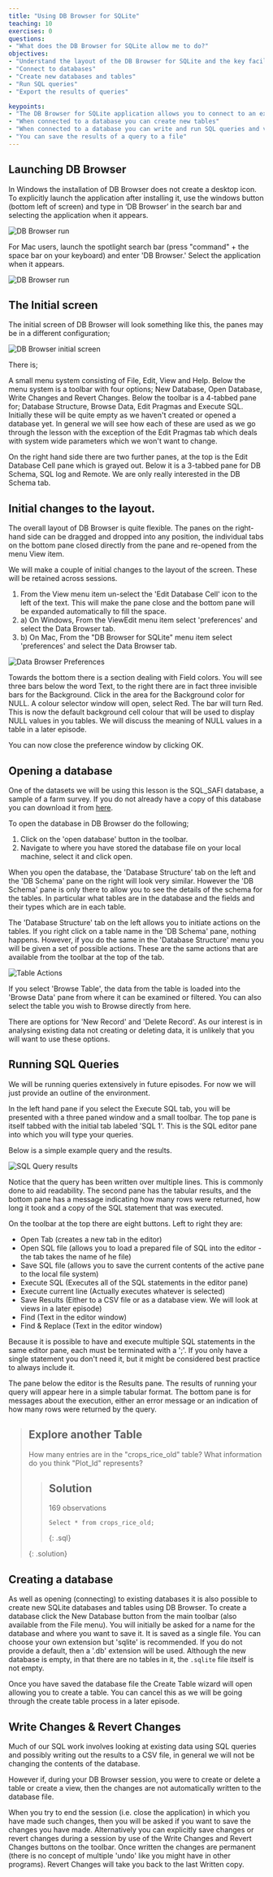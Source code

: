 ```yaml
---
title: "Using DB Browser for SQLite"
teaching: 10
exercises: 0
questions:
- "What does the DB Browser for SQLite allow me to do?"
objectives:
- "Understand the layout of the DB Browser for SQLite and the key facilities that it provides"
- "Connect to databases"
- "Create new databases and tables"
- "Run SQL queries"
- "Export the results of queries"

keypoints:
- "The DB Browser for SQLite application allows you to connect to an existing database or create a new database"
- "When connected to a database you can create new tables"
- "When connected to a database you can write and run SQL queries and view the results"
- "You can save the results of a query to a file"
---
```




## Launching DB Browser

In Windows the installation of DB Browser does not create a desktop icon. To explicitly launch the application after installing it, use the windows button (bottom left of screen) and type in ‘DB Browser’ in the search bar and selecting the application when it appears.

![DB Browser run](../fig/DB_Browser_win_install.png)

For Mac users, launch the spotlight search bar (press "command" + the space bar on your keyboard) and enter 'DB Browser.' Select the application when it appears.

![DB Browser run](../fig/DB_Browser_mac_install.png)

## The Initial screen

The initial screen of DB Browser will look something like this, the panes may be in a different configuration;

![DB Browser initial screen](../fig/DB_Browser_run_1.png)

There is;

A small menu system consisting of File, Edit, View and Help.
Below the menu system is a toolbar with four options; New Database, Open Database, Write Changes and Revert Changes.
Below the toolbar is a 4-tabbed pane for; Database Structure, Browse Data, Edit Pragmas and Execute SQL. Initially these will be quite empty as we haven't created or opened a database yet. In general we will see how each of these are used as we go through the lesson with the exception of the Edit Pragmas tab which deals with system wide parameters which we won't want to change.

On the right hand side there are two further panes, at the top is the Edit Database Cell pane which is grayed out. Below it is a 3-tabbed pane for DB Schema, SQL log and Remote. We are only really interested in the DB Schema tab.

## Initial changes to the layout.

The overall layout of DB Browser is quite flexible. The panes on the right-hand side can be dragged and dropped into any position, the individual tabs on the bottom pane closed directly from the pane and re-opened from the menu View item.

We will make a couple of initial changes to the layout of the screen. These will be retained across sessions.

1. From the View menu item un-select the 'Edit Database Cell' icon to the left of the 
text. This will make the pane close and the bottom pane will be expanded 
automatically to fill the space. 
2. a) On Windows, From the ViewEdit menu item select 
'preferences' and select the Data Browser tab. 
2. b) On Mac, From the "DB Browser for 
SQLite" menu item select 'preferences' and select the Data Browser tab.

![Data Browser Preferences](../fig/DB_Browser_run_2.png)

Towards the bottom there is a section dealing with Field colors. You will see three bars below the word Text, to the right there are in fact three invisible bars for the Background. Click in the area for the Background color for NULL. A colour selector window will open, select Red. The bar will turn Red. This is now the default background cell colour that will be used to display NULL values in you tables. We will discuss the meaning of NULL values in a table in a later episode.

 You can now close the preference window by clicking OK.

## Opening a database

One of the datasets we will be using this lesson is the SQL_SAFI database, a sample of
a farm survey. If you do 
not already have a copy of this database you can download it from 
[here](../data/SQL_SAFI.sqlite).

To open the database in DB Browser do the following;
1. Click on the 'open database' button in the toolbar.
2. Navigate to where you have stored the database file on your local machine, select it and click open.

When you open the database, the 'Database Structure' tab on the left and the 'DB Schema' pane on the right will look very similar.
However the 'DB Schema' pane is only there to allow you to see the details of the schema for the tables. In particular what tables are in the database and the fields and their types which are in each table.

The 'Database Structure' tab on the left allows you to initiate actions on the tables.
If you right click on a table name in the 'DB Schema' pane, nothing happens.
However, if you do the same in the 'Database Structure' menu you will be given a set of possible actions.
These are the same actions that are available from the toolbar at the top of the tab.

![Table Actions](../fig/DB_Browser_run_3.png)

If you select 'Browse Table', the data from the table is loaded into the 'Browse Data' pane from where it can be examined or filtered.
You can also select the table you wish to Browse directly from here.

There are options for 'New Record' and 'Delete Record'. As our interest is in analysing existing data not creating or deleting data, it is unlikely that you will want to use these options.

## Running SQL Queries

We will be running queries extensively in future episodes. For now we will just provide an outline of the environment.

In the left hand pane if you select the Execute SQL tab, you will be presented with a three paned window and a small toolbar.
The top pane is itself tabbed with the initial tab labeled 'SQL 1'. This is the SQL editor pane into which you will type your queries.

Below is a simple example query and the results.

![SQL Query results](../fig/DB_Browser_run_4.png)

Notice that the query has been written over multiple lines. This is commonly done to aid readability.
The second pane has the tabular results, and the bottom pane has a message indicating how many rows were returned, how long it took and a copy of the SQL statement that was executed.


On the toolbar at the top there are eight buttons. Left to right they are:

* Open Tab        (creates a new tab in the editor)
* Open SQL file   (allows you to load a prepared file of SQL into the editor - the tab takes the name of he file)
* Save SQL file   (allows you to save the current contents of the active pane to the local file system)
* Execute SQL     (Executes all of the SQL statements in the editor pane)
* Execute current line    (Actually executes whatever is selected)
* Save Results    (Either to a CSV file or as a database view. We will look at views in a later episode)
* Find            (Text in the editor window)
* Find & Replace  (Text in the editor window)



Because it is possible to have and execute multiple SQL statements in the same editor pane, each must be terminated with a ';'.
If you only have a single statement you don't need it, but it might be considered best practice to always include it.

The pane below the editor is the Results pane. The results of running your query will appear here in a simple tabular format.
The bottom pane is for messages about the execution, either an error message or an indication of how many rows were returned by the query.

> ## Explore another Table
> 
> How many entries are in the "crops_rice_old" table?
> What information do you think "Plot_Id" represents?
>
> > ## Solution
> > 169 observations
> > 
> > ~~~
> > Select * from crops_rice_old;
> > ~~~
> > {: .sql}
> >
> {: .solution}


## Creating a database

As well as opening (connecting) to existing databases it is also possible to create new SQLite databases and tables using DB Browser.
To create a database click the New Database button from the main toolbar (also available from the File menu). You will initially be asked for a name for the database and where you want to save it. It is saved as a single file. You can choose your own extension but 'sqlite' is recommended. If you do not provide a default, then a '.db' extension will be used. Although the new database is empty, in that there are no tables in it, the `.sqlite` file itself is not empty.

Once you have saved the database file the Create Table wizard will open allowing you to create a table. You can cancel this as we will be going through the create table process in a later episode.


## Write Changes & Revert Changes

Much of our SQL work involves looking at existing data using SQL queries and possibly writing out the results to a CSV file, in general we will not be changing the contents of the database.

However if, during your DB Browser session, you were to create or delete a table or create a view, then the changes are not automatically written to the database file.

When you try to end the session (i.e. close the application) in which you have made such changes, then you will be asked if you want to save the changes you have made.
Alternatively you can explicitly save changes or revert changes during a session by use of the Write Changes and Revert Changes buttons on the toolbar.
Once written the changes are permanent (there is no concept of multiple 'undo' like you might have in other programs).
Revert Changes will take you back to the last Written copy.
